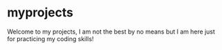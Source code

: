 # myprojects
Welcome to my projects, I am not the best by no means but I am here just for practicing my coding skills!
